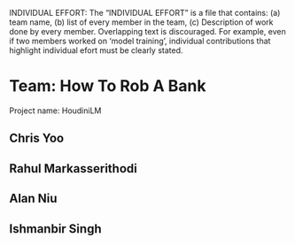 INDIVIDUAL EFFORT: The “INDIVIDUAL EFFORT” is a file that contains: (a) team
name, (b) list of every member in the team, (c) Description of work done by every
member. Overlapping text is discouraged. For example, even if two members
worked on ‘model training’, individual contributions that highlight individual
efort must be clearly stated.

# Team: How To Rob A Bank
Project name: HoudiniLM

## Chris Yoo


## Rahul Markasserithodi



## Alan Niu



## Ishmanbir Singh

